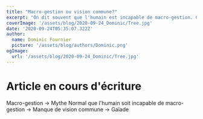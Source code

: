 ```yaml
---
title: "Macro-gestion ou vision commune?"
excerpt: "On dit souvent que l'humain est incapable de macro-gestion. C'est injuste et le terme est possiblement problématique."
coverImage: '/assets/blog/2020-09-24_Dominic/Tree.jpg'
date: '2020-09-24T05:35:07.322Z'
author:
  name: Dominic Fournier
  picture: '/assets/blog/authors/Dominic.png'
ogImage:
  url: '/assets/blog/2020-09-24_Dominic/Tree.jpg'
---
```


# Article en cours d'écriture

Macro-gestion -> Mythe
Normal que l'humain soit incapable de macro-gestion -> Manque de vision commune -> Gaïade
